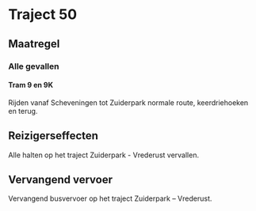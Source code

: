 # Traject 50
## Maatregel
### Alle gevallen

#### Tram 9 en 9K
Rijden vanaf Scheveningen tot Zuiderpark normale route, keerdriehoeken en terug.

## Reizigerseffecten
Alle halten op het traject Zuiderpark - Vrederust vervallen.

## Vervangend vervoer
Vervangend busvervoer op het traject Zuiderpark – Vrederust.


